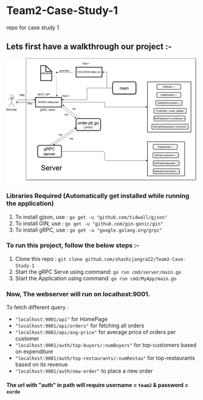 # Team2-Case-Study-1
repo for case study 1

## Lets first have a walkthrough our project :-

![Screenshot](assets/walk_through.png)

### Libraries Required (Automatically get installed while running the application)
1. To install gjson, use : `go get -u "github.com/tidwall/gjson"`
2. To install GIN, use : `go get -u "github.com/gin-gonic/gin"`
3. To install gRPC, use : `go get -u "google.golang.org/grpc"`

### To run this project, follow the below steps :-
1. Clone this repo : `git clone github.com/shashijangra22/Team2-Case-Study-1`
5. Start the gRPC Serve using command: `go run cmd/server/main.go`
6. Start the Application using command: `go run cmd/MyApp/main.go`

### Now, The webserver will run on localhost:9001.

To fetch different query :
*  `"localhost:9001/api"` for HomePage
*  `"localhost:9001/api/orders"` for fetching all orders
*  `"localhost:9001/api/avg-price"` for average price of orders per customer
*  `"localhost:9001/auth/top-buyers/:numBuyers"` for top-customers based on expenditure
*  `"localhost:9001/auth/top-restaurants/:numRestau"` for top-restaurants based on its revenue
*  `"localhost:9001/auth/new-order"` to place a new order

#### The url with "auth" in path will require username = `team2` & password = `xurde`